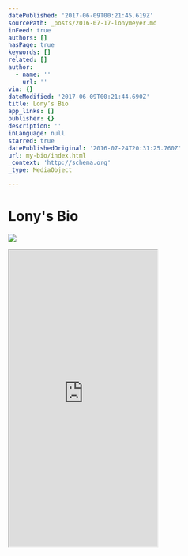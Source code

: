 ```yaml
---
datePublished: '2017-06-09T00:21:45.619Z'
sourcePath: _posts/2016-07-17-lonymeyer.md
inFeed: true
authors: []
hasPage: true
keywords: []
related: []
author:
  - name: ''
    url: ''
via: {}
dateModified: '2017-06-09T00:21:44.690Z'
title: Lony’s Bio
app_links: []
publisher: {}
description: ''
inLanguage: null
starred: true
datePublishedOriginal: '2016-07-24T20:31:25.760Z'
url: my-bio/index.html
_context: 'http://schema.org'
_type: MediaObject

---
```

# Lony's Bio
![](https://the-grid-user-content.s3-us-west-2.amazonaws.com/851202bb-44d4-4da2-894a-fa3518c60783.jpg)

<iframe src="https://the-grid.github.io/ed-userhtml/?g=eJzNlN1uGkEMhe_7FKeplCsg6o9UFSg3lVohtVGl5AXM4mUHZu3VjBcyffp6CI3yBuVqNX9ef_Y5Xg7IViJ_vTF-sinFsJM59mO20JbFzWqZB5J_V1oVm-bwh-d4_2GwBc4bLfUhljmOnLYkNMGOhY_-zSR5mjmFdoFGo6Y53n3mL58-sgf-VSDUM0LGT5UywxrUo03ag5B7ihHrHEm2CALrGPearMMDExo_5C2-3-rYx0WXJvjBqacaZHlX810t74bVm-X_QlujoyMjhiOfs__mv241SSCPmhxPxn7DCdqiMKUM0dMMvzs13SUauuLvMyieqGRsmOU6sAgD5RxUauJ9EMZmNM_dMIqFiMQNi12QzhVYe_aNepN7TYwaV0cH26i_uwqkqqtjyCNFULI8wyMdguww1F7kyhnEOLEn4rt53Oy5sVw1mx3Lurq7BsteC7bqq6tRoNHBy15wHw7esFNw63gf3COnznk86Z3O8FAhQs_Z1xXmUE0o4jAD6xB5ch00VWanTt333olXlfcoxW9r9BNxqaFJTOaes44MWypvn4fK-d5Fu35-HVDPLuAntdB40YNPvLzAZXRQvR9daxe3PVIisTHWsWDovAITr0hoOpctP5fA9Dq4hpcxNsOtbPKwcCYdGEXHi1N8JEbVs9GcxkV60nSYvcr-L-usRMc" height="600" style=""></iframe>